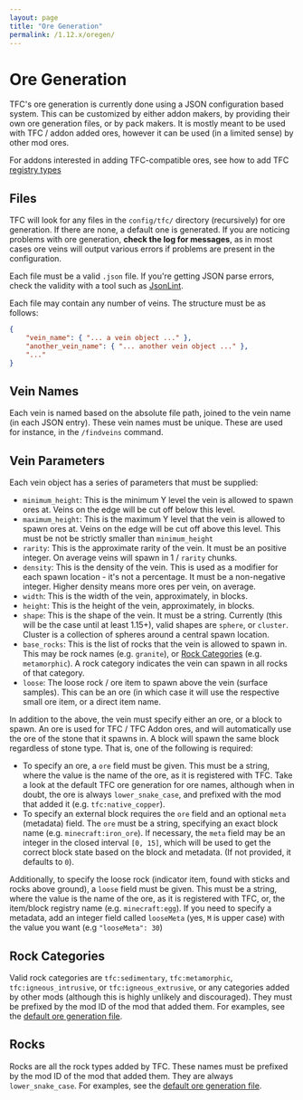 ```yaml
---
layout: page
title: "Ore Generation"
permalink: /1.12.x/oregen/
---
```


# Ore Generation

TFC's ore generation is currently done using a JSON configuration based system. This can be customized by either addon makers, by providing their own ore generation files, or by pack makers. It is mostly meant to be used with TFC / addon added ores, however it can be used (in a limited sense) by other mod ores.

For addons interested in adding TFC-compatible ores, see how to add TFC [registry types](../addons/registry-types/)

## Files

TFC will look for any files in the `config/tfc/` directory (recursively) for ore generation. If there are none, a default one is generated. If you are noticing problems with ore generation, **check the log for messages**, as in most cases ore veins will output various errors if problems are present in the configuration.

Each file must be a valid `.json` file. If you're getting JSON parse errors, check the validity with a tool such as [JsonLint](https://jsonlint.com/).

Each file may contain any number of veins. The structure must be as follows:

```json
{
    "vein_name": { "... a vein object ..." },
    "another_vein_name": { "... another vein object ..." },
    "..."
}
```

## Vein Names

Each vein is named based on the absolute file path, joined to the vein name (in each JSON entry). These vein names must be unique. These are used for instance, in the `/findveins` command.

## Vein Parameters

Each vein object has a series of parameters that must be supplied:

- `minimum_height`: This is the minimum Y level the vein is allowed to spawn ores at. Veins on the edge will be cut off below this level.
- `maximum_height`: This is the maximum Y level that the vein is allowed to spawn ores at. Veins on the edge will be cut off above this level. This must be not be strictly smaller than `minimum_height`
- `rarity`: This is the approximate rarity of the vein. It must be an positive integer. On average veins will spawn in 1 / `rarity` chunks.
- `density`: This is the density of the vein. This is used as a modifier for each spawn location - it's not a percentage. It must be a non-negative integer. Higher density means more ores per vein, on average.
- `width`: This is the width of the vein, approximately, in blocks.
- `height`: This is the height of the vein, approximately, in blocks.
- `shape`: This is the shape of the vein. It must be a string. Currently (this will be the case until at least 1.15+), valid shapes are `sphere`, or `cluster`. Cluster is a collection of spheres around a central spawn location. 
- `base_rocks`: This is the list of rocks that the vein is allowed to spawn in. This may be rock names (e.g. `granite`), or [Rock Categories](#rock-categories) (e.g. `metamorphic`). A rock category indicates the vein can spawn in all rocks of that category.
- `loose`: The loose rock / ore item to spawn above the vein (surface samples). This can be an ore (in which case it will use the respective small ore item, or a direct item name.

In addition to the above, the vein must specify either an ore, or a block to spawn. An ore is used for TFC / TFC Addon ores, and will automatically use the ore of the stone that it spawns in. A block will spawn the same block regardless of stone type. That is, one of the following is required:

- To specify an ore, a `ore` field must be given. This must be a string, where the value is the name of the ore, as it is registered with TFC. Take a look at the default TFC ore generation for ore names, although when in doubt, the ore is always `lower_snake_case`, and prefixed with the mod that added it (e.g. `tfc:native_copper`).
- To specify an external block requires the `ore` field and an optional `meta` (metadata) field. The `ore` must be a string, specifying an exact block name (e.g. `minecraft:iron_ore`). If necessary, the `meta` field may be an integer in the closed interval `[0, 15]`, which will be used to get the correct block state based on the block and metadata. (If not provided, it defaults to `0`).

Additionally, to specify the loose rock (indicator item, found with sticks and rocks above ground), a `loose` field must be given. This must be a string, where the value is the name of the ore, as it is registered with TFC, or, the item/block registry name (e.g. `minecraft:egg`). If you need to specify a metadata, add an integer field called `looseMeta` (yes, `M` is upper case) with the value you want (e.g `"looseMeta": 30`)

## Rock Categories

Valid rock categories are `tfc:sedimentary`, `tfc:metamorphic`, `tfc:igneous_intrusive`, or `tfc:igneous_extrusive`, or any categories added by other mods (although this is highly unlikely and discouraged). They must be prefixed by the mod ID of the mod that added them. For examples, see the [default ore generation file](https://github.com/TerraFirmaCraft/TerraFirmaCraft/blob/1.12.x/src/main/resources/assets/tfc/config/ore_spawn_data.json).

## Rocks

Rocks are all the rock types added by TFC. These names must be prefixed by the mod ID of the mod that added them. They are always `lower_snake_case`. For examples, see the [default ore generation file](https://github.com/TerraFirmaCraft/TerraFirmaCraft/blob/1.12.x/src/main/resources/assets/tfc/config/ore_spawn_data.json).
